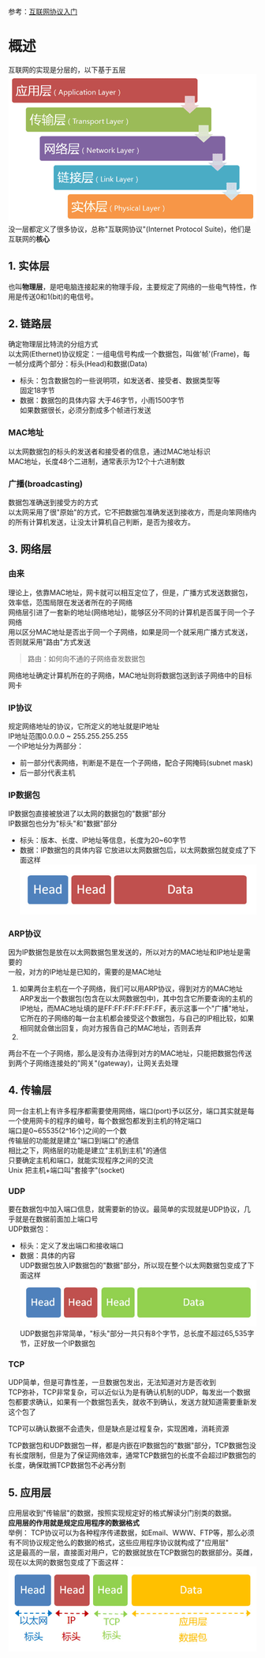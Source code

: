 参考：[互联网协议入门](http://www.ruanyifeng.com/blog/2012/05/internet_protocol_suite_part_i.html)
# 概述
互联网的实现是分层的，以下基于五层
![osi](../assets/osi.png)
没一层都定义了很多协议，总称"互联网协议"(Internet Protocol
Suite)，他们是互联网的**核心**

## 1. 实体层
也叫**物理层**，是吧电脑连接起来的物理手段，主要规定了网络的一些电气特性，作用是传送0和1(bit)的电信号。

## 2. 链路层
确定物理层比特流的分组方式  
以太网(Ethernet)协议规定：一组电信号构成一个数据包，叫做'帧'(Frame)，每一帧分成两个部分：标头(Head)和数据(Data)
- 标头：包含数据包的一些说明项，如发送者、接受者、数据类型等  
固定18字节
- 数据：数据包的具体内容
大于46字节，小雨1500字节  
如果数据很长，必须分割成多个帧进行发送
### MAC地址
以太网数据包的标头的发送者和接受者的信息，通过MAC地址标识  
MAC地址，长度48个二进制，通常表示为12个十六进制数
### 广播(broadcasting)
数据包准确送到接受方的方式  
以太网采用了很"原始"的方式，它不把数据包准确发送到接收方，而是向笨网络内的所有计算机发送，让没太计算机自己判断，是否为接收方。  

## 3. 网络层
### 由来
理论上，依靠MAC地址，网卡就可以相互定位了，但是，广播方式发送数据包，效率低，范围局限在发送者所在的子网络  
网络层引进了一套新的地址(网络地址)，能够区分不同的计算机是否属于同一个子网络  
用以区分MAC地址是否出于同一个子网络，如果是同一个就采用广播方式发送，否则就采用"路由"方式发送
> 路由：如何向不通的子网络奋发数据包   

网络地址确定计算机所在的子网络，MAC地址则将数据包送到该子网络中的目标网卡
### IP协议
规定网络地址的协议，它所定义的地址就是IP地址  
IP地址范围0.0.0.0 ~ 255.255.255.255  
一个IP地址分为两部分：  
- 前一部分代表网络，判断是不是在一个子网络，配合子网掩码(subnet mask)
- 后一部分代表主机
### IP数据包
IP数据包直接被放进了以太网的数据包的"数据"部分  
IP数据包也分为"标头"和"数据"部分
- 标头：版本、长度、IP地址等信息，长度为20~60字节
- 数据：IP数据包的具体内容
它放进以太网数据包后，以太网数据包就变成了下面这样
![ethernet packet](../assets/ethernet_packet.png)
### ARP协议
因为IP数据包是放在以太网数据包里发送的，所以对方的MAC地址和IP地址是需要的  
一般，对方的IP地址是已知的，需要的是MAC地址
1. 如果两台主机在一个子网络，我们可以用ARP协议，得到对方的MAC地址  
ARP发出一个数据包(包含在以太网数据包中)，其中包含它所要查询的主机的IP地址，而MAC地址填的是FF:FF:FF:FF:FF:FF，表示这事一个"广播"地址，它所在的子网络的每一台主机都会接受这个数据包，与自己的IP相比较，如果相同就会做出回复，向对方报告自己的MAC地址，否则丢弃
2.
两台不在一个子网络，那么是没有办法得到对方的MAC地址，只能把数据包传送到两个子网络连接处的"网关"(gateway)，让网关去处理

## 4. 传输层
同一台主机上有许多程序都需要使用网络，端口(port)予以区分，端口其实就是每一个使用网卡的程序的编号，每个数据包都发到主机的特定端口  
端口是0~65535(2^16个)之间的一个数  
传输层的功能就是建立"端口到端口"的通信  
相比之下，网络层的功能是建立"主机到主机"的通信  
只要确定主机和端口，就能实现程序之间的交流  
Unix 把主机+端口叫"套接字"(socket)
### UDP
要在数据包中加入端口信息，就需要新的协议。最简单的实现就是UDP协议，几乎就是在数据前面加上端口号  
UDP数据包：
- 标头：定义了发出端口和接收端口
- 数据：具体的内容  
UDP数据包放入IP数据包的"数据"部分，所以现在整个以太网数据包变成了下面这样
![UDP](../assets/udp_packet.png)
UDP数据包非常简单，"标头"部分一共只有8个字节，总长度不超过65,535字节，正好放一个IP数据包
### TCP
UDP简单，但是可靠性差，一旦数据包发出，无法知道对方是否收到  
TCP弥补，TCP非常复杂，可以近似认为是有确认机制的UDP，每发出一个数据包都要求确认，如果有一个数据包丢失，就收不到确认，发送方就知道需要重新发这个包了  

TCP可以确认数据不会遗失，但是缺点是过程复杂，实现困难，消耗资源  

TCP数据包和UDP数据包一样，都是内嵌在IP数据包的"数据"部分，TCP数据包没有长度限制，但是为了保证网络效率，通常TCP数据包的长度不会超过IP数据包的长度，确保耽搁TCP数据包不必再分割

## 5. 应用层
应用层收到"传输层"的数据，按照实现规定好的格式解读分门别类的数据。  
**应用层的作用就是规定应用程序的数据格式**  
举例：
TCP协议可以为各种程序传递数据，如Email、WWW、FTP等，那么必须有不同协议规定他么的数据的格式，这些应用程序协议就构成了"应用层"  
这是最高的一层，直接面对用户，它的数据就放在TCP数据包的数据部分。英雌，现在以太网的数据包变成了下面这样：
![final](../assets/final_packet.png)
